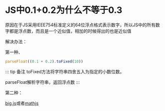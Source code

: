 # JS中0.1+0.2为什么不等于0.3

原因在于JS采用IEEE754标准定义的64位浮点格式表示数字，所以JS中的所有数字都是浮点数，而且是一个近似值，相加的时候得出的也是近似值

解决办法：

第一种、

```js
parseFloat((0.1 + 0.2).toFixed(10))
```

::: tip 备注
toFixed方法将字符串四舍五入为指定的小数位数。

parseFloat解析字符串，返回浮点数
:::

第二种：

[big.js](https://mikemcl.github.io/big.js/#)或者[mathjs](https://mathjs.org/index.html)

